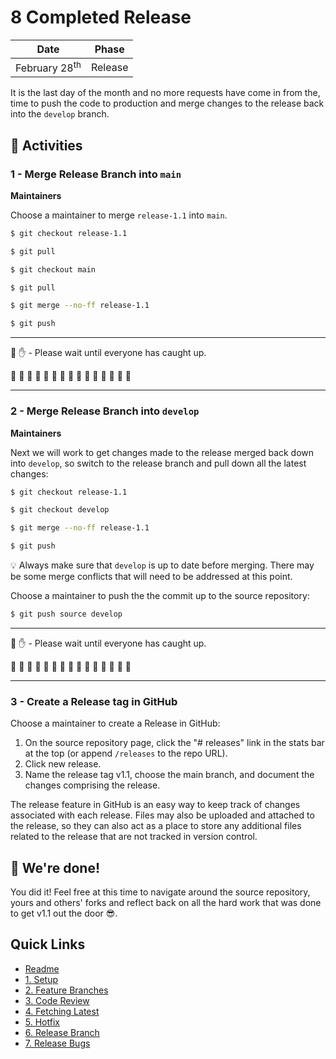 # 8 Completed Release

| Date | Phase |
| --- | --- |
| February 28<sup>th</sup> | Release |

It is the last day of the month and no more requests have come in from the, time to push the code to production and merge changes to the release back into the `develop` branch.

## :running: Activities

### 1 - Merge Release Branch into `main`

__Maintainers__

Choose a maintainer to merge `release-1.1` into `main`.

```sh
$ git checkout release-1.1

$ git pull

$ git checkout main

$ git pull

$ git merge --no-ff release-1.1

$ git push
```

---

:cop: :raised_hand: - Please wait until everyone has caught up.

:construction: :construction: :construction: :construction: :construction: :construction: :construction: :construction: :construction: :construction: :construction: :construction: :construction: :construction: :construction:

---

### 2 - Merge Release Branch into `develop`

__Maintainers__

Next we will work to get changes made to the release merged back down into `develop`, so switch to the release branch and pull down all the latest changes:
```sh
$ git checkout release-1.1

$ git checkout develop

$ git merge --no-ff release-1.1

$ git push
```

:bulb: Always make sure that `develop` is up to date before merging. There may be some merge conflicts that will need to be addressed at this point.

Choose a maintainer to push the the commit up to the source repository:
```sh
$ git push source develop
```
---

:cop: :raised_hand: - Please wait until everyone has caught up.

:construction: :construction: :construction: :construction: :construction: :construction: :construction: :construction: :construction: :construction: :construction: :construction: :construction: :construction: :construction:

---

### 3 - Create a Release tag in GitHub

Choose a maintainer to create a Release in GitHub:

1. On the source repository page, click the "# releases" link in the stats bar at the top (or append `/releases` to the repo URL).
2. Click new release.
3. Name the release tag v1.1, choose the main branch, and document the changes comprising the release.

The release feature in GitHub is an easy way to keep track of changes associated with each release. Files may also be uploaded and attached to the release, so they can also act as a place to store any additional files related to the release that are not tracked in version control.


## :tada: We're done!

You did it! Feel free at this time to navigate around the source repository, yours and others' forks and reflect back on all the hard work that was done to get v1.1 out the door :sunglasses:.

## Quick Links

- [Readme](../readme.md)
- [1. Setup](1-setup.md)
- [2. Feature Branches](2-feature-branches.md)
- [3. Code Review](3-code-review.md)
- [4. Fetching Latest](4-fetching-latest.md)
- [5. Hotfix](5-hotfix.md)
- [6. Release Branch](6-release-branch.md)
- [7. Release Bugs](7-release-bugs.md)
